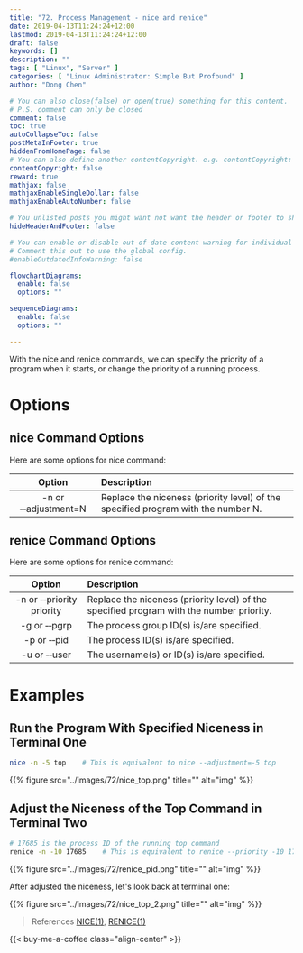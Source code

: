 ```yaml
---
title: "72. Process Management - nice and renice"
date: 2019-04-13T11:24:24+12:00
lastmod: 2019-04-13T11:24:24+12:00
draft: false
keywords: []
description: ""
tags: [ "Linux", "Server" ]
categories: [ "Linux Administrator: Simple But Profound" ]
author: "Dong Chen"

# You can also close(false) or open(true) something for this content.
# P.S. comment can only be closed
comment: false
toc: true
autoCollapseToc: false
postMetaInFooter: true
hiddenFromHomePage: false
# You can also define another contentCopyright. e.g. contentCopyright: "This is another copyright."
contentCopyright: false
reward: true
mathjax: false
mathjaxEnableSingleDollar: false
mathjaxEnableAutoNumber: false

# You unlisted posts you might want not want the header or footer to show
hideHeaderAndFooter: false

# You can enable or disable out-of-date content warning for individual post.
# Comment this out to use the global config.
#enableOutdatedInfoWarning: false

flowchartDiagrams:
  enable: false
  options: ""

sequenceDiagrams: 
  enable: false
  options: ""

---
```


With the nice and renice commands, we can specify the priority of a program when it starts, or change the priority of a running process.

<!--more-->

# Options

## nice Command Options

Here are some options for nice command:

| Option | Description |
|:---------------:|:---------------|
| -n or &#8209;&#8209;adjustment=N | Replace the niceness (priority level) of the specified program with the number N. |

## renice Command Options

Here are some options for renice command:

| Option | Description |
|:---------------:|:---------------|
| -n or &#8209;&#8209;priority priority | Replace the niceness (priority level) of the specified program with the number priority. |
| -g or &#8209;&#8209;pgrp | The process group ID(s) is/are specified. |
| -p or &#8209;&#8209;pid | The process ID(s) is/are specified. |
| -u or &#8209;&#8209;user | The username(s) or ID(s) is/are specified. |

# Examples

## Run the Program With Specified Niceness in Terminal One

```bash
nice -n -5 top    # This is equivalent to nice --adjustment=-5 top
```

{{% figure src="../images/72/nice_top.png" title="" alt="img" %}}

## Adjust the Niceness of the Top Command in Terminal Two

```bash
# 17685 is the process ID of the running top command
renice -n -10 17685    # This is equivalent to renice --priority -10 17685
```

{{% figure src="../images/72/renice_pid.png" title="" alt="img" %}}

After adjusted the niceness, let's look back at terminal one:

{{% figure src="../images/72/nice_top_2.png" title="" alt="img" %}}

> References
> [NICE(1)](http://man7.org/linux/man-pages/man1/nice.1.html),
> [RENICE(1)](http://man7.org/linux/man-pages/man1/renice.1.html)

<!-- Buy Me a Coffee Button -->
{{< buy-me-a-coffee class="align-center" >}}
